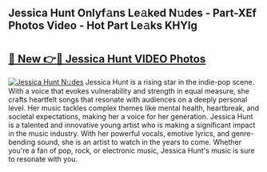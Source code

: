 ## Jessica Hunt Onlyf𝚊ns Le𝚊ked N𝚞des - Part-XEf Photos Video - Hot Part Le𝚊ks KHYlg

# <h2><a href="http://ab81482.deff.icu/?id=Jessica+Hunt">🔗 New 👉🔴 Jessica Hunt VIDEO Photos</a></h2>

[![Jessica Hunt N𝚞des](https://i.imgur.com/rIISA9y.gif)](http://ab81482.deff.icu/?id=Jessica+Hunt)
Jessica Hunt is a rising star in the indie-pop scene. With a voice that evokes vulnerability and strength in equal measure, she crafts heartfelt songs that resonate with audiences on a deeply personal level. Her music tackles complex themes like mental health, heartbreak, and societal expectations, making her a voice for her generation. Jessica Hunt is a talented and innovative young artist who is making a significant impact in the music industry. With her powerful vocals, emotive lyrics, and genre-bending sound, she is an artist to watch in the years to come. Whether you're a fan of pop, rock, or electronic music, Jessica Hunt's music is sure to resonate with you.
